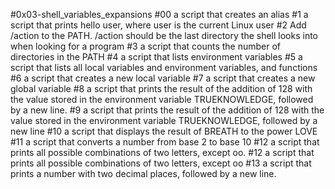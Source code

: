 #0x03-shell_variables_expansions
#00 a script that creates an alias
#1 a script that prints hello user, where user is the current Linux user
#2 Add /action to the PATH. /action should be the last directory the shell looks into when looking for a program
#3 a script that counts the number of directories in the PATH
#4 a script that lists environment variables
#5 a script that lists all local variables and environment variables, and functions
#6 a script that creates a new local variable
#7 a script that creates a new global variable
#8 a script that prints the result of the addition of 128 with the value stored in the environment variable TRUEKNOWLEDGE, followed by a new line.
#9 a script that prints the result of the addition of 128 with the value stored in the environment variable TRUEKNOWLEDGE, followed by a new line
#10 a script that displays the result of BREATH to the power LOVE
#11 a script that converts a number from base 2 to base 10
#12 a script that prints all possible combinations of two letters, except oo.
#12 a script that prints all possible combinations of two letters, except oo
#13 a script that prints a number with two decimal places, followed by a new line.

